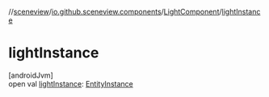 //[sceneview](../../../index.md)/[io.github.sceneview.components](../index.md)/[LightComponent](index.md)/[lightInstance](light-instance.md)

# lightInstance

[androidJvm]\
open val [lightInstance](light-instance.md): [EntityInstance](../index.md#-275222848%2FClasslikes%2F-1571379623)
